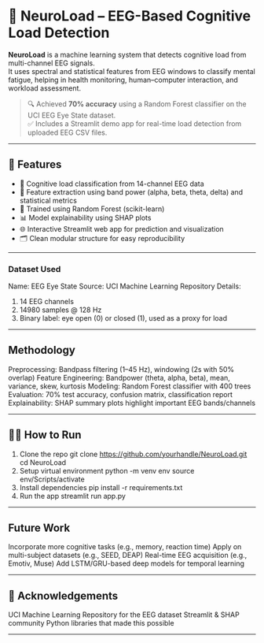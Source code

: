 # 🧠 NeuroLoad – EEG-Based Cognitive Load Detection

**NeuroLoad** is a machine learning system that detects cognitive load from multi-channel EEG signals.  
It uses spectral and statistical features from EEG windows to classify mental fatigue, helping in health monitoring, human–computer interaction, and workload assessment.

> 🔍 Achieved **70% accuracy** using a Random Forest classifier on the UCI EEG Eye State dataset.  
> ✅ Includes a Streamlit demo app for real-time load detection from uploaded EEG CSV files.

---

## 📌 Features

- 🧠 Cognitive load classification from 14-channel EEG data
- 🔬 Feature extraction using band power (alpha, beta, theta, delta) and statistical metrics
- 🎯 Trained using Random Forest (scikit-learn)
- 📊 Model explainability using SHAP plots
- 🌐 Interactive Streamlit web app for prediction and visualization
- 🗂 Clean modular structure for easy reproducibility

---
### Dataset Used
Name: EEG Eye State
Source: UCI Machine Learning Repository
Details:
1) 14 EEG channels
2) 14980 samples @ 128 Hz
3) Binary label: eye open (0) or closed (1), used as a proxy for load

---
## Methodology
Preprocessing: Bandpass filtering (1–45 Hz), windowing (2s with 50% overlap)
Feature Engineering: Bandpower (theta, alpha, beta), mean, variance, skew, kurtosis
Modeling: Random Forest classifier with 400 trees
Evaluation: 70% test accuracy, confusion matrix, classification report
Explainability: SHAP summary plots highlight important EEG bands/channels

---
## 🧑‍💻 How to Run 
 1. Clone the repo
git clone https://github.com/yourhandle/NeuroLoad.git
cd NeuroLoad
 2. Setup virtual environment
python -m venv env
source env/Scripts/activate
 3. Install dependencies
pip install -r requirements.txt
 4. Run the app
streamlit run app.py
---

## Future Work
Incorporate more cognitive tasks (e.g., memory, reaction time)
Apply on multi-subject datasets (e.g., SEED, DEAP)
Real-time EEG acquisition (e.g., Emotiv, Muse)
Add LSTM/GRU-based deep models for temporal learning

---
## 🌟 Acknowledgements
UCI Machine Learning Repository for the EEG dataset
Streamlit & SHAP community
Python libraries that made this possible

---
